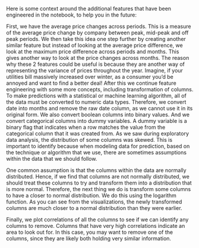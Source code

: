 Here is some context around the additional features that have been engineered in the notebook, to help you in the future:

First, we have the average price changes across periods. This is a measure of the average price change by company between peak, mid-peak and off peak periods. 
We then take this idea one step further by creating another similar feature but instead of looking at the average price difference, we look at the maximum price difference across periods and months. This gives another way to look at the price changes across months.
The reason why these 2 features could be useful is because they are another way of representing the variance of prices throughout the year. Imagine, if your utilities bill massively increased over winter, as a consumer you’d be annoyed and want to find a better deal!
After this we continue feature engineering with some more concepts, including transformation of columns.
To make predictions with a statistical or machine learning algorithm, all of the data must be converted to numeric data types.
Therefore, we convert date into months and remove the raw date column, as we cannot use it in its original form.
We also convert boolean columns into binary values.
And we convert categorical columns into dummy variables. A dummy variable is a binary flag that indicates when a row matches the value from the categorical column that it was created from.
As we saw during exploratory data analysis, the distribution of some columns was skewed. This is important to identify because when modeling data for prediction, based on the technique or algorithm that we use, there are sometimes assumptions within the data that we should follow.

One common assumption is that the columns within the data are normally distributed. Hence, if we find that columns are not normally distributed, we should treat these columns to try and transform them into a distribution that is more normal.
Therefore, the next thing we do is transform some columns to have a closer to normal distribution. We do this using the logarithm function. As you can see from the visualizations, the newly transformed columns are much closer to a normal distribution than they were earlier.

Finally, we plot correlations of all the columns to see if we can identify any columns to remove. Columns that have very high correlations indicate an area to look out for. In this case, you may want to remove one of the columns, since they are likely both holding very similar information.
